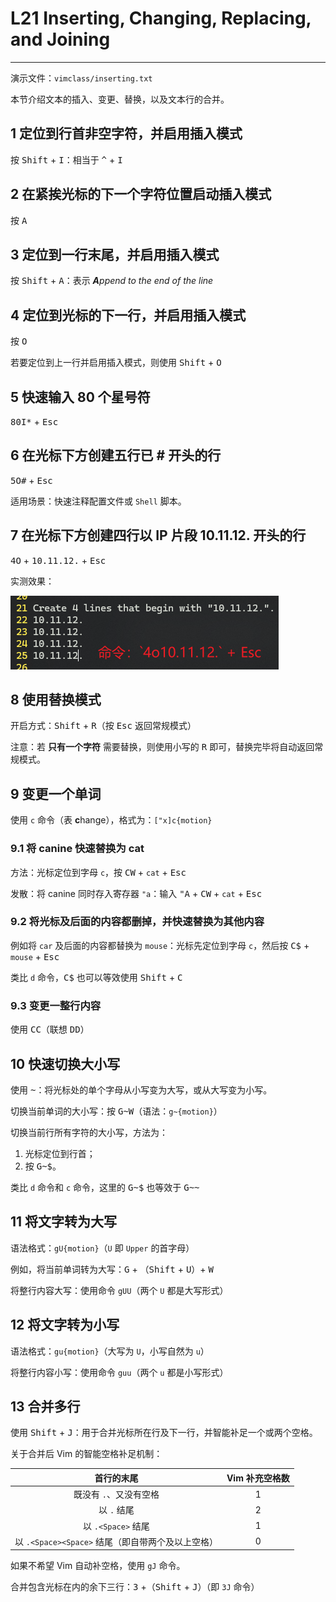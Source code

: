 # L21 Inserting, Changing, Replacing, and Joining
---

演示文件：`vimclass/inserting.txt`

本节介绍文本的插入、变更、替换，以及文本行的合并。



## 1 定位到行首非空字符，并启用插入模式

按 <kbd>Shift</kbd> + <kbd>I</kbd>：相当于 <kbd>^</kbd> + <kbd>I</kbd>



## 2 在紧挨光标的下一个字符位置启动插入模式

按 <kbd>A</kbd>



## 3 定位到一行末尾，并启用插入模式

按 <kbd>Shift</kbd> + <kbd>A</kbd>：表示 ***A**ppend to the end of the line*



## 4 定位到光标的下一行，并启用插入模式

按 <kbd>O</kbd>

若要定位到上一行并启用插入模式，则使用 <kbd>Shift</kbd> + <kbd>O</kbd>



## 5 快速输入 80 个星号符

<kbd>8</kbd><kbd>0</kbd><kbd>I</kbd><kbd>*</kbd> + <kbd>Esc</kbd>



## 6 在光标下方创建五行已 # 开头的行

<kbd>5</kbd><kbd>O</kbd><kbd>#</kbd> + <kbd>Esc</kbd>

适用场景：快速注释配置文件或 `Shell` 脚本。



## 7 在光标下方创建四行以 IP 片段 10.11.12. 开头的行

<kbd>4</kbd><kbd>O</kbd> + <kbd>10.11.12.</kbd> + <kbd>Esc</kbd>

实测效果：

![](../assets/21-1.png)



## 8 使用替换模式

开启方式：<kbd>Shift</kbd> + <kbd>R</kbd>（按 <kbd>Esc</kbd> 返回常规模式）

注意：若 **只有一个字符** 需要替换，则使用小写的 <kbd>R</kbd> 即可，替换完毕将自动返回常规模式。



## 9 变更一个单词

使用 `c` 命令（表 **c**hange），格式为：`["x]c{motion}`



### 9.1 将 canine 快速替换为 cat

方法：光标定位到字母 `c`，按 <kbd>C</kbd><kbd>W</kbd> + `cat` + <kbd>Esc</kbd>

发散：将 canine 同时存入寄存器 `"a`：输入 <kbd>"</kbd><kbd>A</kbd> + <kbd>C</kbd><kbd>W</kbd> + `cat` + <kbd>Esc</kbd>



### 9.2 将光标及后面的内容都删掉，并快速替换为其他内容

例如将 `car` 及后面的内容都替换为 `mouse`：光标先定位到字母 `c`，然后按 <kbd>C</kbd><kbd>$</kbd> + `mouse` + <kbd>Esc</kbd>

类比 `d` 命令，<kbd>C</kbd><kbd>$</kbd> 也可以等效使用 <kbd>Shift</kbd> + <kbd>C</kbd>



### 9.3 变更一整行内容

使用 <kbd>C</kbd><kbd>C</kbd>（联想 <kbd>D</kbd><kbd>D</kbd>）



## 10 快速切换大小写

使用 <kbd>~</kbd>：将光标处的单个字母从小写变为大写，或从大写变为小写。

切换当前单词的大小写：按 <kbd>G</kbd><kbd>~</kbd><kbd>W</kbd>（语法：`g~{motion}`）

切换当前行所有字符的大小写，方法为：

1. 光标定位到行首；
2. 按 <kbd>G</kbd><kbd>~</kbd><kbd>$</kbd>。

类比 `d` 命令和 `c` 命令，这里的 <kbd>G</kbd><kbd>~</kbd><kbd>$</kbd> 也等效于 <kbd>G</kbd><kbd>~</kbd><kbd>~</kbd>



## 11 将文字转为大写

语法格式：`gU{motion}`（`U` 即 `Upper` 的首字母）

例如，将当前单词转为大写：<kbd>G</kbd> + （<kbd>Shift</kbd> + <kbd>U</kbd>）+ <kbd>W</kbd>

将整行内容大写：使用命令 `gUU`（两个 `U` 都是大写形式）



## 12 将文字转为小写

语法格式：`gu{motion}`（大写为 `U`，小写自然为 `u`）

将整行内容小写：使用命令 `guu`（两个 `u` 都是小写形式）



## 13 合并多行

使用 <kbd>Shift</kbd> + <kbd>J</kbd>：用于合并光标所在行及下一行，并智能补足一个或两个空格。

关于合并后 Vim 的智能空格补足机制：

| 首行的末尾 | Vim 补充空格数 |
| :--------: | :------------: |
|  既没有 `.`、又没有空格  | 1 |
| 以 `.` 结尾 | 2 |
| 以 `.<Space>` 结尾 | 1 |
| 以 `.<Space><Space>` 结尾（即自带两个及以上空格） | 0 |

如果不希望 Vim 自动补空格，使用 `gJ` 命令。

合并包含光标在内的余下三行：<kbd>3</kbd> +（<kbd>Shift</kbd> + <kbd>J</kbd>）（即 `3J` 命令）
